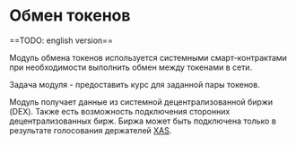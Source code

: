 # Обмен токенов

==TODO: english version==

Модуль обмена токенов используется системными смарт-контрактами при необходимости
выполнить обмен между токенами в сети.

Задача модуля - предоставить курс для заданной пары токенов.

Модуль получает данные из системной децентрализованной биржи (DEX).
Также есть возможность подключения сторонних децентрализованных бирж.
Биржа может быть подключена только в результате голосования держателей [XAS][1].

[1]: ../system-tokens/ace-asset.md
